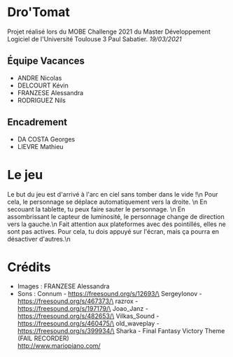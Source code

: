 # Dro'Tomat

Projet réalisé lors du MOBE Challenge 2021 du Master Développement Logiciel de l'Université Toulouse 3 Paul Sabatier. *19/03/2021*

## Équipe Vacances

- ANDRE Nicolas
- DELCOURT Kévin
- FRANZESE Alessandra
- RODRIGUEZ Nils

## Encadrement

- DA COSTA Georges
- LIEVRE Mathieu

# Le jeu

Le but du jeu est d\'arrivé à l\'arc en ciel sans tomber dans le vide !\n
Pour cela, le personnage se déplace automatiquement vers la droite. \n
En secouant la tablette, tu peux faire sauter le personnage. \n
En assombrissant le capteur de luminosité, le personnage change de direction vers la gauche.\n
Fait attention aux plateformes avec des pointillés, elles ne sont pas actives. Pour cela, tu dois appuyé sur l'écran, mais ça pourra en désactiver d'autres.\n

# Crédits

- Images : FRANZESE Alessandra
- Sons :
    Connum - https://freesound.org/s/12693/\
    SergeyIonov - https://freesound.org/s/467373/\
    razrox - https://freesound.org/s/197179/\
    Joao_Janz - https://freesound.org/s/482653/\
    Vilkas_Sound - https://freesound.org/s/460475/\
    old_waveplay - https://freesound.org/s/399934/\
    Sharka - Final Fantasy Victory Theme (FAIL RECORDER)\
    http://www.mariopiano.com/
